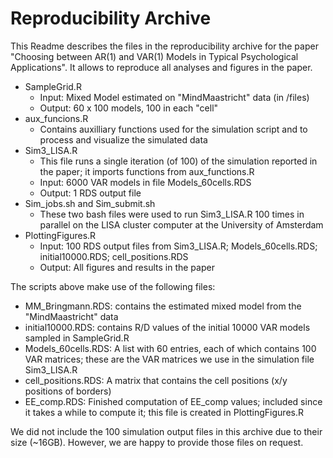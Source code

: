 # Reproducibility Archive

This Readme describes the files in the reproducibility archive for the paper "Choosing between AR(1) and VAR(1) Models in Typical Psychological Applications". It allows to reproduce all analyses and figures in the paper.

- SampleGrid.R
    - Input: Mixed Model estimated on "MindMaastricht" data (in /files)
    - Output: 60 x 100 models, 100 in each "cell"
- aux_funcions.R
    - Contains auxilliary functions used for the simulation script and to process and visualize the simulated data
- Sim3_LISA.R
    - This file runs a single iteration (of 100) of the simulation reported in the paper; it imports functions from aux_functions.R
    - Input: 6000 VAR models in file Models_60cells.RDS
    - Output: 1 RDS output file
- Sim_jobs.sh and Sim_submit.sh
    - These two bash files were used to run Sim3_LISA.R 100 times in parallel on the LISA cluster computer at the University of Amsterdam
- PlottingFigures.R
    - Input: 100 RDS output files from Sim3_LISA.R; Models_60cells.RDS; initial10000.RDS; cell_positions.RDS
    - Output: All figures and results in the paper

The scripts above make use of the following files:

- MM_Bringmann.RDS: contains the estimated mixed model from the "MindMaastricht" data
- initial10000.RDS: contains R/D values of the initial 10000 VAR models sampled in SampleGrid.R
- Models_60cells.RDS: A list with 60 entries, each of which contains 100 VAR matrices; these are the VAR matrices we use in the simulation file Sim3_LISA.R
- cell_positions.RDS: A matrix that contains the cell positions (x/y positions of borders)
- EE_comp.RDS: Finished computation of EE_comp values; included since it takes a while to compute it; this file is created in PlottingFigures.R

We did not include the 100 simulation output files in this archive due to their size (~16GB). However, we are happy to provide those files on request.